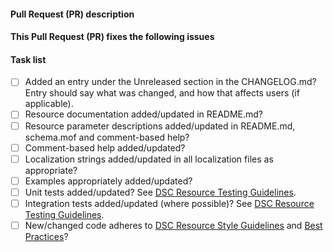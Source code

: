 <!--
    Thanks for submitting a Pull Request (PR) to this project.
    Your contribution to this project is greatly appreciated!

    Please make sure you have read the contributing section
    at https://github.com/PowerShell/DscResource.Template#contributing.

    Please prefix the PR title with the resource name,
    i.e. 'Folder: My short description'.
    If this is a breaking change, then also prefix the PR title
    with 'BREAKING CHANGE:',
    i.e. 'BREAKING CHANGE: Folder: My short description'.

    You may remove this and the other comments, but please keep the headers
    and the task list.
-->
#### Pull Request (PR) description
<!--
    Replace this comment with a description of your pull request.
-->

#### This Pull Request (PR) fixes the following issues
<!--
    Replace this comment with the list of issues or n/a.
    Use format:
    Fixes #123
    Fixes #124
-->

#### Task list
<!--
    To aid community reviewers in reviewing and merging your pull request (PR),
    please take the time to run through the below checklist.

    Change to [x] for each task in the task list that applies to your pull
    request (PR). For those task that don't apply to you pull request (PR),
    leave those as is.
-->
- [ ] Added an entry under the Unreleased section in the CHANGELOG.md? Entry
      should say what was changed, and how that affects users (if applicable).
- [ ] Resource documentation added/updated in README.md?
- [ ] Resource parameter descriptions added/updated in README.md, schema.mof
      and comment-based help?
- [ ] Comment-based help added/updated?
- [ ] Localization strings added/updated in all localization files as appropriate?
- [ ] Examples appropriately added/updated?
- [ ] Unit tests added/updated?
      See [DSC Resource Testing Guidelines](https://github.com/PowerShell/DscResources/blob/master/TestsGuidelines.md).
- [ ] Integration tests added/updated (where possible)?
      See [DSC Resource Testing Guidelines](https://github.com/PowerShell/DscResources/blob/master/TestsGuidelines.md).
- [ ] New/changed code adheres to
      [DSC Resource Style Guidelines](https://github.com/PowerShell/DscResources/blob/master/StyleGuidelines.md)
      and [Best Practices](https://github.com/PowerShell/DscResources/blob/master/BestPractices.md)?
